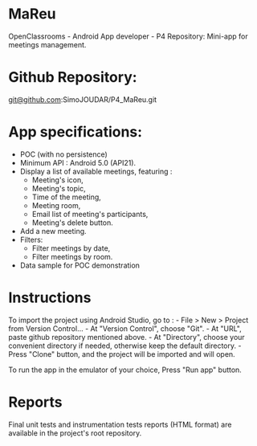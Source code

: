 # MaReu

OpenClassrooms - Android App developer - P4 Repository: Mini-app for meetings management.


# Github Repository:

git@github.com:SimoJOUDAR/P4_MaReu.git


# App specifications:

- POC (with no persistence)
- Minimum API : Android 5.0 (API21).
- Display a list of available meetings, featuring :
    - Meeting's icon,
    - Meeting's topic,
    - Time of the meeting,
    - Meeting room,
    - Email list of meeting's participants,
    - Meeting's delete button.
- Add a new meeting.
- Filters:
    - Filter meetings by date,
    - Filter meetings by room.
- Data sample for POC demonstration


# Instructions

To import the project using Android Studio, go to :
    - File > New > Project from Version Control...
    - At "Version Control", choose "Git".
    - At "URL", paste github repository mentioned above.
    - At "Directory", choose your convenient directory if needed, otherwise keep the default directory.
    - Press "Clone" button, and the project will be imported and will open.

To run the app in the emulator of your choice, Press "Run app" button.


# Reports

Final unit tests and instrumentation tests reports (HTML format) are available in the project's root repository.


